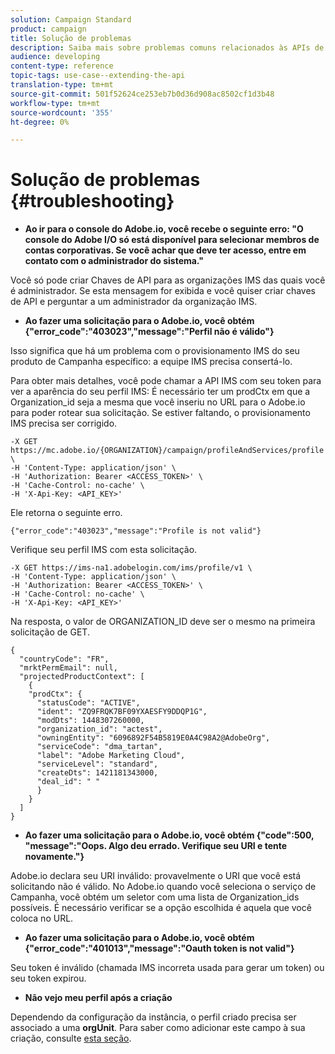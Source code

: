 ```yaml
---
solution: Campaign Standard
product: campaign
title: Solução de problemas
description: Saiba mais sobre problemas comuns relacionados às APIs de Campaign Standard.
audience: developing
content-type: reference
topic-tags: use-case--extending-the-api
translation-type: tm+mt
source-git-commit: 501f52624ce253eb7b0d36d908ac8502cf1d3b48
workflow-type: tm+mt
source-wordcount: '355'
ht-degree: 0%

---
```



# Solução de problemas {#troubleshooting}

* **Ao ir para o console do Adobe.io, você recebe o seguinte erro: &quot;O console do Adobe I/O só está disponível para selecionar membros de contas corporativas. Se você achar que deve ter acesso, entre em contato com o administrador do sistema.&quot;**

Você só pode criar Chaves de API para as organizações IMS das quais você é administrador. Se esta mensagem for exibida e você quiser criar chaves de API e perguntar a um administrador da organização IMS.

* **Ao fazer uma solicitação para o Adobe.io, você obtém {&quot;error_code&quot;:&quot;403023&quot;,&quot;message&quot;:&quot;Perfil não é válido&quot;}**

Isso significa que há um problema com o provisionamento IMS do seu produto de Campanha específico: a equipe IMS precisa consertá-lo.

Para obter mais detalhes, você pode chamar a API IMS com seu token para ver a aparência do seu perfil IMS: É necessário ter um prodCtx em que a Organization_id seja a mesma que você inseriu no URL para o Adobe.io para poder rotear sua solicitação.
Se estiver faltando, o provisionamento IMS precisa ser corrigido.

```
-X GET https://mc.adobe.io/{ORGANIZATION}/campaign/profileAndServices/profile \
-H 'Content-Type: application/json' \
-H 'Authorization: Bearer <ACCESS_TOKEN>' \
-H 'Cache-Control: no-cache' \
-H 'X-Api-Key: <API_KEY>'
```

Ele retorna o seguinte erro.

```
{"error_code":"403023","message":"Profile is not valid"}
```

Verifique seu perfil IMS com esta solicitação.

```
-X GET https://ims-na1.adobelogin.com/ims/profile/v1 \
-H 'Content-Type: application/json' \
-H 'Authorization: Bearer <ACCESS_TOKEN>' \
-H 'Cache-Control: no-cache' \
-H 'X-Api-Key: <API_KEY>'
```

Na resposta, o valor de ORGANIZATION_ID deve ser o mesmo na primeira solicitação de GET.

```
{
  "countryCode": "FR",
  "mrktPermEmail": null,
  "projectedProductContext": [
    {
    "prodCtx": {
      "statusCode": "ACTIVE",
      "ident": "ZQ9FRQK7BF09YXAESFY9DDQP1G",
      "modDts": 1448307260000,
      "organization_id": "actest",
      "owningEntity": "6096892F54B5819E0A4C98A2@AdobeOrg",
      "serviceCode": "dma_tartan",
      "label": "Adobe Marketing Cloud",
      "serviceLevel": "standard",
      "createDts": 1421181343000,
      "deal_id": " "
      }
    }
  ]
}
```

* **Ao fazer uma solicitação para o Adobe.io, você obtém {&quot;code&quot;:500, &quot;message&quot;:&quot;Oops. Algo deu errado. Verifique seu URI e tente novamente.&quot;}**

Adobe.io declara seu URI inválido: provavelmente o URI que você está solicitando não é válido. No Adobe.io quando você seleciona o serviço de Campanha, você obtém um seletor com uma lista de Organization_ids possíveis. É necessário verificar se a opção escolhida é aquela que você coloca no URL.

* **Ao fazer uma solicitação para o Adobe.io, você obtém {&quot;error_code&quot;:&quot;401013&quot;,&quot;message&quot;:&quot;Oauth token is not valid&quot;}**

Seu token é inválido (chamada IMS incorreta usada para gerar um token) ou seu token expirou.

* **Não vejo meu perfil após a criação**

Dependendo da configuração da instância, o perfil criado precisa ser associado a uma **orgUnit**. Para saber como adicionar este campo à sua criação, consulte [esta seção](../../api/using/creating-profiles.md).

<!-- * (error duplicate key : quand tu crées un profile qui existe déjà , il faut faire un patch pour updater le profile plutôt qu’un POST)

With Curl
List all profiles

Create a profile

Update the mobilePhone attribute of a profile

API Calls on Service

GET the list of services

-->

<!--

How to find and use a filter?
Error codes:

* PAtch sur Age = message d'erreur :
500
Cannot update the 'age' property that is read-only
'age' property is not valid for the 'profile' resource.
-->

<!--
How to filter a list of subscribed profiles with available profile filters ? by date (by les filtres dispo sur la ressource) ?

Pattern classique :

recupérer la liste des subscriptions filtrées d'un profile
1) get sur profile
2) recup PKey
3) get sur PKey
4) get sur href des subscriptions

Comment savoir quel filtre appliquer ?

1) get sur metadata de profile
2) retourne description de la collection subscription
3) get sur la valeur du champ resTarget
4) get sur le href dans filters
5) retourne les filtres applicables sur l'url des data.

-->
